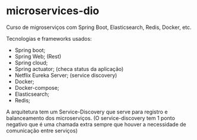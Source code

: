 # microservices-dio
Curso de migroserviços com Spring Boot, Elasticsearch, Redis, Docker, etc.

Tecnologias e frameworks usados:
- Spring boot;
- Spring Web; (Rest)
- Spring cloud;
- Spring actuator; (checa status da aplicação)
- Netflix Eureka Server; (service discovery)
- Docker;
- Docker-compose;
- Elasticsearch;
- Redis;

A arquitetura tem um Service-Discovery que serve para registro e balanceamento dos microserviços.
(O service-discovery tem 1 ponto negativo que é uma chamada extra sempre que houver a necessidade
de comunicação entre serviços)
